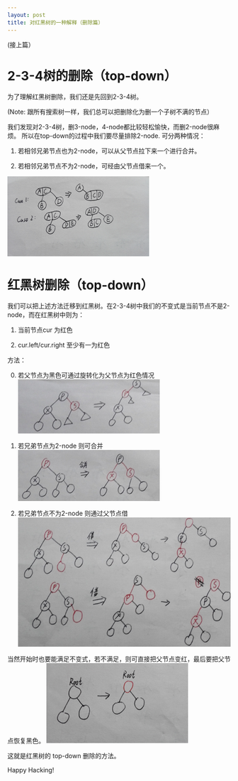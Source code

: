 ```yaml
---
layout: post
title: 对红黑树的一种解释（删除篇）
---
```


(接上篇）

<!-- more -->

# 2-3-4树的删除（top-down）
为了理解红黑树删除，我们还是先回到2-3-4树。

(Note: 跟所有搜索树一样，我们总可以把删除化为删一个子树不满的节点）

我们发现对2-3-4树，删3-node，4-node都比较轻松愉快，而删2-node很麻烦。
所以在top-down的过程中我们要尽量排除2-node.
可分两种情况：

1. 若相邻兄弟节点也为2-node，可以从父节点拉下来一个进行合并。

2. 若相邻兄弟节点不为2-node，可经由父节点借来一个。

![234删除](/public/upload/rbt/234delete.png)

# 红黑树删除（top-down）
我们可以把上述方法迁移到红黑树。在2-3-4树中我们的不变式是当前节点不是2-node，而在红黑树中则为：

1. 当前节点cur 为红色

2. cur.left/cur.right 至少有一为红色

方法：

0. 若父节点为黑色可通过旋转化为父节点为红色情况
![转化](/public/upload/rbt/trans.png)

1. 若兄弟节点为2-node 则可合并
![合并](/public/upload/rbt/merge.png)

2. 若兄弟节点不为2-node 则通过父节点借
![借](/public/upload/rbt/borrow.png)

当然开始时也要能满足不变式，若不满足，则可直接把父节点变红，最后要把父节点恢复黑色。
![根的情况](/public/upload/rbt/root.png)

这就是红黑树的 top-down 删除的方法。

Happy Hacking!


